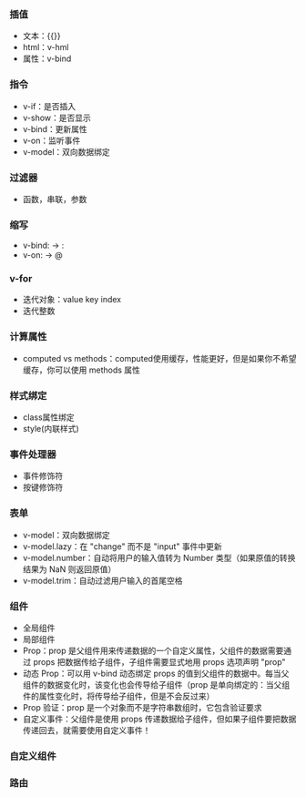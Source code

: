 ### 插值
*	文本：{{}}
*	html：v-hml
*	属性：v-bind
### 指令
*	v-if：是否插入
*	v-show：是否显示
*	v-bind：更新属性
*	v-on：监听事件
*	v-model：双向数据绑定
### 过滤器
*	函数，串联，参数
### 缩写
*	v-bind: -> :
*	v-on: -> @
### v-for
*	迭代对象：value key index
*	迭代整数
### 计算属性
*	computed vs methods：computed使用缓存，性能更好，但是如果你不希望缓存，你可以使用 methods 属性
### 样式绑定
*	class属性绑定
*	style(内联样式)
### 事件处理器
* 事件修饰符
* 按键修饰符
### 表单
* v-model：双向数据绑定
* v-model.lazy：在 "change" 而不是 "input" 事件中更新
* v-model.number：自动将用户的输入值转为 Number 类型（如果原值的转换结果为 NaN 则返回原值）
* v-model.trim：自动过滤用户输入的首尾空格
### 组件
* 全局组件
* 局部组件
* Prop：prop 是父组件用来传递数据的一个自定义属性，父组件的数据需要通过 props 把数据传给子组件，子组件需要显式地用 props 选项声明 "prop"
* 动态 Prop：可以用 v-bind 动态绑定 props 的值到父组件的数据中。每当父组件的数据变化时，该变化也会传导给子组件（prop 是单向绑定的：当父组件的属性变化时，将传导给子组件，但是不会反过来）
* Prop 验证：prop 是一个对象而不是字符串数组时，它包含验证要求
* 自定义事件：父组件是使用 props 传递数据给子组件，但如果子组件要把数据传递回去，就需要使用自定义事件！
### 自定义组件
### 路由
